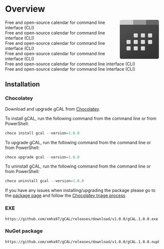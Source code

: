 # Overview

<img align="right" width="128" src="./Icon.png">

Free and open-source calendar for command line interface (CLI)  
Free and open-source calendar for command line interface (CLI)  
Free and open-source calendar for command line interface (CLI)  
Free and open-source calendar for command line interface (CLI)  
Free and open-source calendar for command line interface (CLI)  
Free and open-source calendar for command line interface (CLI)  

## Installation
### Chocolatey

Download and upgrade gCAL from [Chocolatey](https://chocolatey.org).

To install gCAL, run the following command from the command line or from PowerShell:

```powershell
choco install gcal --version=1.0.0
```

To upgrade gCAL, run the following command from the command line or from PowerShell:

```powershell
choco upgrade gcal --version=1.0.0
```

To uninstall gCAL, run the following command from the command line or from PowerShell:

```powershell
choco uninstall gcal --version=1.0.0
```

If you have any issues when installing/upgrading the package please go to the [package page](https://chocolatey.org/packages/gcal) and follow the [Chocolatey triage process](https://chocolatey.org/docs/package-triage-process)
### EXE
```
https://github.com/xmha97/gCAL/releases/download/v1.0.0/gCAL.1.0.0.exe
```
### NuGet package
```
https://github.com/xmha97/gCAL/releases/download/v1.0.0/gCAL.1.0.0.nupkg
```
